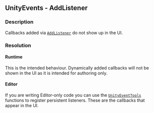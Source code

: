 ## UnityEvents - AddListener
### Description
Callbacks added via [`AddListener`](https://docs.unity3d.com/ScriptReference/Events.UnityEvent.AddListener.html) do not show up in the UI.  

### Resolution
#### Runtime
This is the intended behaviour. Dynamically added callbacks will not be shown in the UI as it is intended for authoring only.

#### Editor
If you are writing Editor-only code you can use the [`UnityEventTools`](https://docs.unity3d.com/ScriptReference/Events.UnityEventTools.html) functions to register persistent listeners. These are the callbacks that appear in the UI.